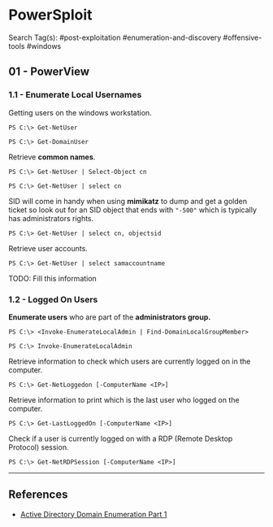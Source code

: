# PowerSploit

Search Tag(s): #post-exploitation #enumeration-and-discovery #offensive-tools #windows

## 01 - PowerView

### 1.1 - Enumerate Local Usernames

Getting users on the windows workstation.

```
PS C:\> Get-NetUser

PS C:\> Get-DomainUser
```

Retrieve **common names**.

```
PS C:\> Get-NetUser | Select-Object cn

PS C:\> Get-NetUser | select cn
```

SID will come in handy when using **mimikatz** to dump and get a golden ticket so look out for an SID object that ends with `"-500"` which is typically has administrators rights.

```
PS C:\> Get-NetUser | select cn, objectsid
```

Retrieve user accounts.

```
PS C:\> Get-NetUser | select samaccountname
```

TODO: Fill this information

### 1.2 - Logged On Users

**Enumerate users** who are part of the **administrators group.**

```
PS C:\> <Invoke-EnumerateLocalAdmin | Find-DomainLocalGroupMember>

PS C:\> Invoke-EnumerateLocalAdmin
```

Retrieve information to check which users are currently logged on in the computer.

```
PS C:\> Get-NetLoggedon [-ComputerName <IP>]
```

Retrieve information to print which is the last user who logged on the computer.

```
PS C:\> Get-LastLoggedOn [-ComputerName <IP>]
```

Check if a user is currently logged on with a RDP (Remote Desktop Protocol) session.

```
PS C:\> Get-NetRDPSession [-ComputerName <IP>]
```

---
## References

- [Active Directory Domain Enumeration Part 1](https://nored0x.github.io/red-teaming/active-directory-domain-enumeration-part-1/)